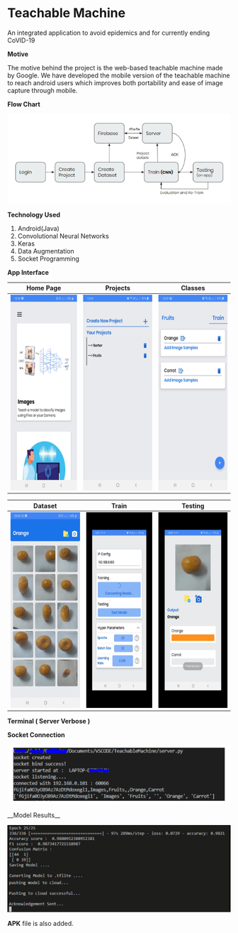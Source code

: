 # Teachable Machine
An integrated application to avoid epidemics and for currently ending CoVID-19


__Motive__

The motive behind the project is the web-based teachable machine made by Google. We have developed the mobile version of the teachable machine to reach android users which improves both portability and ease of image capture through mobile. 

__Flow Chart__

<img src="Images/flowchart.png">

__Technology Used__

1. Android(Java)
2. Convolutional Neural Networks
3. Keras
4. Data Augmentation
5. Socket Programming

__App Interface__

| Home Page | Projects |  Classes |
| ------------- | ------------- | ------------- |
| <img src="Images/homepage.jpg" width=220 height=441> | <img src="Images/projects.jpg" width=220 height=441> | <img src="Images/classes.jpg" width=220 height=441> |

| Dataset  | Train | Testing |
| ------------- | ------------- | ------------- |
| <img src="Images/dataset.jpg" width=220 height=441> | <img src="Images/train.jpg" width=220 height=441> | <img src="Images/testing.jpg" width=220 height=441> |

__Terminal ( Server Verbose )__

__Socket Connection__

<p align=center>
<img src="Images/server.png">
</p>
__Model Results__
<p align=center>
<img src="Images/result.png">
</p>

__APK__ file is also added.
